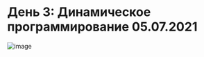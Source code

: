 # День 3: Динамическое программирование 05.07.2021

![image](https://user-images.githubusercontent.com/81183518/139151031-bdae6d97-c68b-4c28-8b44-78513ccfe8f8.png)
